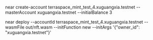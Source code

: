 near create-account terraspace_mint_test_4.xuguangxia.testnet --masterAccount xuguangxia.testnet --initialBalance 3

near deploy --accountId terraspace_mint_test_4.xuguangxia.testnet --wasmFile out/nft.wasm --initFunction new --initArgs '{"owner_id": "xuguangxia.testnet"}'